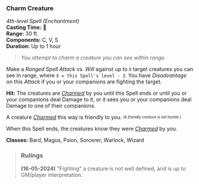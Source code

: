 ### Charm Creature
*4th-level Spell (Enchantment)*  
**Casting Time:** 🔷  
**Range:** 30 ft.  
**Components:** C, V, S  
**Duration:** Up to 1 hour  

> *You attempt to charm a creature you can see within range.*

Make a *Ranged Spell Attack* vs. *Will* against up to `X` target creatures you can see in range, where `X = this Spell's level - 3`. You have *Disadvantage* on this *Attack* if you or your companions are fighting the target.

**Hit:** The creatures are *[Charmed]* by you until this Spell ends or until you or your companions deal Damage to it, or it sees you or your companions deal Damage to one of their companions.

A creature *[Charmed]* this way is friendly to you. <sup><sub>*(A friendly creature is not hostile.)*</sub><sup>

When this Spell ends, the creatures know they were *[Charmed]* by you.

**Classes:** Bard, Magus, Psion, Sorcerer, Warlock, Wizard

> ### Rulings
>
> **(16-05-2024)** "Fighting" a creature is not well defined, and is up to GM/player interpretation.

[Charmed]: ../../Rules/Conditions/Charmed.md
